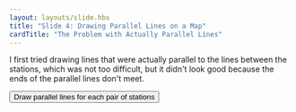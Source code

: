 ```yaml
---
layout: layouts/slide.hbs
title: "Slide 4: Drawing Parallel Lines on a Map"
cardTitle: "The Problem with Actually Parallel Lines"
---
```


I first tried drawing lines that were actually parallel to the lines between the stations, which was not too difficult, but it didn't look good because the ends of the parallel lines don't meet.

<button onClick="parallelStationLines()">Draw parallel lines for each pair of stations</button>